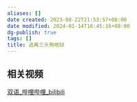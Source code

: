 ```yaml
---
aliases: []
date created: 2023-08-22T21:53:57+08:00
date modified: 2024-01-14T16:45:16+08:00
dg-publish: true
tags: []
title: 逃离三头狗地狱
---
```


## 相关视频
[双语\_哔哩哔哩\_bilibili](https://www.bilibili.com/video/BV1rX4y1W7wm/?buvid=XY630CE669F34078F341989B1EE06E60B0127&is_story_h5=false&mid=g8UDjEqHIS5oCexxb9oAEQ%3D%3D&p=1&plat_id=116&share_from=ugc&share_medium=android&share_plat=android&share_session_id=6d142819-f487-4c43-9249-68184c451f65&share_source=COPY&share_tag=s_i&timestamp=1692552310&unique_k=qrP5rDV&up_id=478904588)
